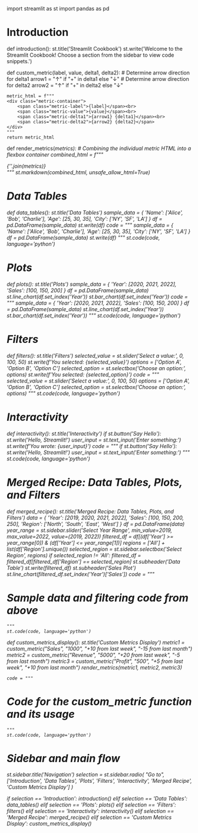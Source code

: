 import streamlit as st
import pandas as pd

# Introduction
def introduction():
    st.title('Streamlit Cookbook')
    st.write('Welcome to the Streamlit Cookbook! Choose a section from the sidebar to view code snippets.')
    
def custom_metric(label, value, delta1, delta2):
    # Determine arrow direction for delta1
    arrow1 = "&#8593;" if "+" in delta1 else "&#8595;"
    # Determine arrow direction for delta2
    arrow2 = "&#8593;" if "+" in delta2 else "&#8595;"
    
    metric_html = f"""
    <div class="metric-container">
        <span class="metric-label">{label}</span><br>
        <span class="metric-value">{value}</span><br>
        <span class="metric-delta1">{arrow1} {delta1}</span><br>
        <span class="metric-delta2">{arrow2} {delta2}</span>
    </div>
    """
    return metric_html

def render_metrics(*metrics):
    # Combining the individual metric HTML into a flexbox container
    combined_html = f"""
    <style>
        .metrics-flex-container {{
            display: flex;
            justify-content: space-around;  /* Equally spaced items */
            flex-wrap: wrap;  /* Allow wrapping to next line if needed */
        }}
        .metric-container {{
            flex: 1;  /* Allow items to grow and shrink */
            margin: 10px;
            min-width: 200px;  /* Set a minimum width for items */
        }}
        .metric-label {{ font-size: 16px; color: gray; }}
        .metric-value {{ font-size: 24px; }}
        .metric-delta1 {{ color: red; }}
        .metric-delta2 {{ color: green; }}
    </style>
    <div class="metrics-flex-container">
        {''.join(metrics)}
    </div>
    """
    st.markdown(combined_html, unsafe_allow_html=True)



# Data Tables
def data_tables():
    st.title('Data Tables')
    sample_data = {
        'Name': ['Alice', 'Bob', 'Charlie'],
        'Age': [25, 30, 35],
        'City': ['NY', 'SF', 'LA']
    }
    df = pd.DataFrame(sample_data)
    st.write(df)
    code = """
sample_data = {
    'Name': ['Alice', 'Bob', 'Charlie'],
    'Age': [25, 30, 35],
    'City': ['NY', 'SF', 'LA']
}
df = pd.DataFrame(sample_data)
st.write(df)
    """
    st.code(code, language='python')

# Plots
def plots():
    st.title('Plots')
    sample_data = {
        'Year': [2020, 2021, 2022],
        'Sales': [100, 150, 200]
    }
    df = pd.DataFrame(sample_data)
    st.line_chart(df.set_index('Year'))
    st.bar_chart(df.set_index('Year'))
    code = """
sample_data = {
    'Year': [2020, 2021, 2022],
    'Sales': [100, 150, 200]
}
df = pd.DataFrame(sample_data)
st.line_chart(df.set_index('Year'))
st.bar_chart(df.set_index('Year'))
    """
    st.code(code, language='python')

# Filters
def filters():
    st.title('Filters')
    selected_value = st.slider('Select a value:', 0, 100, 50)
    st.write(f'You selected: {selected_value}')
    options = ['Option A', 'Option B', 'Option C']
    selected_option = st.selectbox('Choose an option:', options)
    st.write(f'You selected: {selected_option}')
    code = """
selected_value = st.slider('Select a value:', 0, 100, 50)
options = ['Option A', 'Option B', 'Option C']
selected_option = st.selectbox('Choose an option:', options)
    """
    st.code(code, language='python')

# Interactivity
def interactivity():
    st.title('Interactivity')
    if st.button('Say Hello'):
        st.write('Hello, Streamlit!')
    user_input = st.text_input('Enter something:')
    st.write(f'You wrote: {user_input}')
    code = """
if st.button('Say Hello'):
    st.write('Hello, Streamlit!')
user_input = st.text_input('Enter something:')
    """
    st.code(code, language='python')

# Merged Recipe: Data Tables, Plots, and Filters
def merged_recipe():
    st.title('Merged Recipe: Data Tables, Plots, and Filters')
    data = {
        'Year': [2019, 2020, 2021, 2022],
        'Sales': [100, 150, 200, 250],
        'Region': ['North', 'South', 'East', 'West']
    }
    df = pd.DataFrame(data)
    year_range = st.sidebar.slider('Select Year Range', min_value=2019, max_value=2022, value=(2019, 2022))
    filtered_df = df[(df['Year'] >= year_range[0]) & (df['Year'] <= year_range[1])]
    regions = ['All'] + list(df['Region'].unique())
    selected_region = st.sidebar.selectbox('Select Region', regions)
    if selected_region != 'All':
        filtered_df = filtered_df[filtered_df['Region'] == selected_region]
    st.subheader('Data Table')
    st.write(filtered_df)
    st.subheader('Sales Plot')
    st.line_chart(filtered_df.set_index('Year')['Sales'])
    code = """
# Sample data and filtering code from above
    """
    st.code(code, language='python')
    
 
def custom_metrics_display():
    st.title('Custom Metrics Display')
    metric1 = custom_metric("Sales", "1000", "+10 from last week", "-15 from last month")
    metric2 = custom_metric("Revenue", "5000", "+20 from last week", "-5 from last month")
    metric3 = custom_metric("Profit", "500", "+5 from last week", "+10 from last month")
    render_metrics(metric1, metric2, metric3)

    code = """
# Code for the custom_metric function and its usage
    """
    st.code(code, language='python')
 

# Sidebar and main flow
st.sidebar.title('Navigation')
selection = st.sidebar.radio(
    "Go to", 
    ['Introduction', 'Data Tables', 'Plots', 'Filters', 'Interactivity', 'Merged Recipe', 'Custom Metrics Display']
)

if selection == 'Introduction':
    introduction()
elif selection == 'Data Tables':
    data_tables()
elif selection == 'Plots':
    plots()
elif selection == 'Filters':
    filters()
elif selection == 'Interactivity':
    interactivity()
elif selection == 'Merged Recipe':
    merged_recipe()
elif selection == 'Custom Metrics Display':
    custom_metrics_display()
